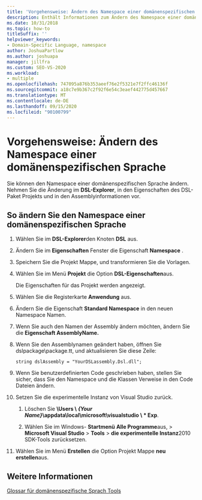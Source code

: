```yaml
---
title: 'Vorgehensweise: Ändern des Namespace einer domänenspezifischen Sprache'
description: Enthält Informationen zum Ändern des Namespace einer domänenspezifischen Sprache.
ms.date: 10/31/2018
ms.topic: how-to
titleSuffix: ''
helpviewer_keywords:
- Domain-Specific Language, namespace
author: JoshuaPartlow
ms.author: joshuapa
manager: jillfra
ms.custom: SEO-VS-2020
ms.workload:
- multiple
ms.openlocfilehash: 747095a876b353aeef76e2f5321e7f2ffc46136f
ms.sourcegitcommit: a18c7e9b367c2f92f6e54c3eaef442775d457667
ms.translationtype: MT
ms.contentlocale: de-DE
ms.lasthandoff: 09/15/2020
ms.locfileid: "90100799"
---
```

# <a name="how-to-change-the-namespace-of-a-domain-specific-language"></a>Vorgehensweise: Ändern des Namespace einer domänenspezifischen Sprache

Sie können den Namespace einer domänenspezifischen Sprache ändern. Nehmen Sie die Änderung im **DSL-Explorer**, in den Eigenschaften des DSL-Paket Projekts und in den Assemblyinformationen vor.

## <a name="to-change-the-namespace-of-a-domain-specific-language"></a>So ändern Sie den Namespace einer domänenspezifischen Sprache

1. Wählen Sie im **DSL-Explorer**den Knoten **DSL** aus.

2. Ändern Sie im **Eigenschaften** Fenster die Eigenschaft **Namespace** .

3. Speichern Sie die Projekt Mappe, und transformieren Sie die Vorlagen.

4. Wählen Sie im Menü **Projekt** die Option **DSL-Eigenschaften**aus.

   Die Eigenschaften für das Projekt werden angezeigt.

5. Wählen Sie die Registerkarte **Anwendung** aus.

6. Ändern Sie die Eigenschaft **Standard Namespace** in den neuen Namespace Namen.

7. Wenn Sie auch den Namen der Assembly ändern möchten, ändern Sie die **Eigenschaft AssemblyName.**

8. Wenn Sie den Assemblynamen geändert haben, öffnen Sie dslpackage\package.tt, und aktualisieren Sie diese Zeile:

   `string dslAssembly = "YourDSLassembly.Dsl.dll";`

9. Wenn Sie benutzerdefinierten Code geschrieben haben, stellen Sie sicher, dass Sie den Namespace und die Klassen Verweise in den Code Dateien ändern.

10. Setzen Sie die experimentelle Instanz von Visual Studio zurück.

    1. Löschen Sie **\Users \\ **_{Your Name}_**\appdata\local\microsoft\visualstudio \\ \* Exp**.

    2. Wählen Sie im Windows- **Startmenü** **Alle Programme**aus,  >  **Microsoft Visual Studio**  >  **Tools**  >  **die experimentelle Instanz**2010 SDK-Tools zurücksetzen.

11. Wählen Sie im Menü **Erstellen** die Option Projekt Mappe **neu erstellen**aus.

## <a name="see-also"></a>Weitere Informationen

[Glossar für domänenspezifische Sprach Tools](https://msdn.microsoft.com/ca5e84cb-a315-465c-be24-76aa3df276aa)